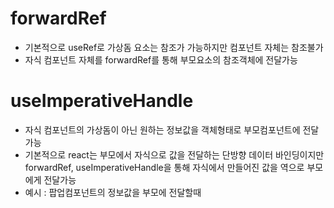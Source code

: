 # forwardRef

- 기본적으로 useRef로 가상돔 요소는 참조가 가능하지만 컴포넌트 자체는 참조불가
- 자식 컴포넌트 자체를 forwardRef를 통해 부모요소의 참조객체에 전달가능

# useImperativeHandle

- 자식 컴포넌트의 가상돔이 아닌 원하는 정보값을 객체형태로 부모컴포넌트에 전달가능
- 기본적으로 react는 부모에서 자식으로 값을 전달하는 단방향 데이터 바인딩이지만 forwardRef, useImperativeHandle을 통해 자식에서 만들어진 값을 역으로 부모에게 전달가능
- 예시 : 팝업컴포넌트의 정보값을 부모에 전달할때
